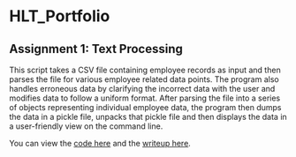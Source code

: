 # HLT_Portfolio

## Assignment 1: Text Processing

This script takes a CSV file containing employee records as input and then parses the file for various employee related data points. The program also handles erroneous data by clarifying the incorrect data with the user and modifies data to follow a uniform format. After parsing the file into a series of objects representing individual employee data, the program then dumps the data in a pickle file, unpacks that pickle file and then displays the data in a user-friendly view on the command line.

You can view the [code here](./HW1/HW1_sxr180064.py) and the [writeup here](./HW1/HW1_sxr180064_overview.pdf).
